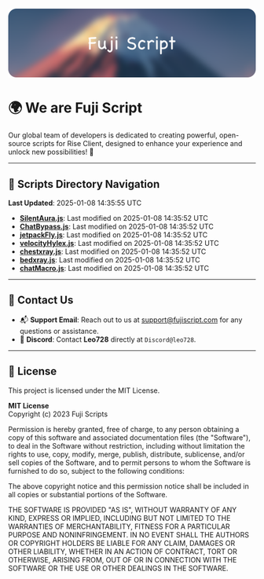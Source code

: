 ![Banner](.github/b.webp)

# 🌍 **We are Fuji Script**

Our global team of developers is dedicated to creating powerful, open-source scripts for Rise Client, designed to enhance your experience and unlock new possibilities! 🌟

---
<!-- SCRIPTS_NAVIGATION_START -->
## 📂 **Scripts Directory Navigation**

**Last Updated**: 2025-01-08 14:35:55 UTC

- **[SilentAura.js](scripts/SilentAura.js)**: Last modified on 2025-01-08 14:35:52 UTC
- **[ChatBypass.js](scripts/ChatBypass.js)**: Last modified on 2025-01-08 14:35:52 UTC
- **[jetpackFly.js](scripts/jetpackFly.js)**: Last modified on 2025-01-08 14:35:52 UTC
- **[velocityHylex.js](scripts/velocityHylex.js)**: Last modified on 2025-01-08 14:35:52 UTC
- **[chestxray.js](scripts/chestxray.js)**: Last modified on 2025-01-08 14:35:52 UTC
- **[bedxray.js](scripts/bedxray.js)**: Last modified on 2025-01-08 14:35:52 UTC
- **[chatMacro.js](scripts/chatMacro.js)**: Last modified on 2025-01-08 14:35:52 UTC

<!-- SCRIPTS_NAVIGATION_END -->

---

## 💬 **Contact Us**  
- 📬 **Support Email**: Reach out to us at [support@fujiscript.com](mailto:support@fujiscript.com) for any questions or assistance.  
- 💬 **Discord**: Contact **Leo728** directly at `Discord@leo728`.

---

## 📜 **License**

This project is licensed under the MIT License.  

**MIT License**  
Copyright (c) 2023 Fuji Scripts  

Permission is hereby granted, free of charge, to any person obtaining a copy of this software and associated documentation files (the "Software"), to deal in the Software without restriction, including without limitation the rights to use, copy, modify, merge, publish, distribute, sublicense, and/or sell copies of the Software, and to permit persons to whom the Software is furnished to do so, subject to the following conditions:  

The above copyright notice and this permission notice shall be included in all copies or substantial portions of the Software.  

THE SOFTWARE IS PROVIDED "AS IS", WITHOUT WARRANTY OF ANY KIND, EXPRESS OR IMPLIED, INCLUDING BUT NOT LIMITED TO THE WARRANTIES OF MERCHANTABILITY, FITNESS FOR A PARTICULAR PURPOSE AND NONINFRINGEMENT. IN NO EVENT SHALL THE AUTHORS OR COPYRIGHT HOLDERS BE LIABLE FOR ANY CLAIM, DAMAGES OR OTHER LIABILITY, WHETHER IN AN ACTION OF CONTRACT, TORT OR OTHERWISE, ARISING FROM, OUT OF OR IN CONNECTION WITH THE SOFTWARE OR THE USE OR OTHER DEALINGS IN THE SOFTWARE.  
